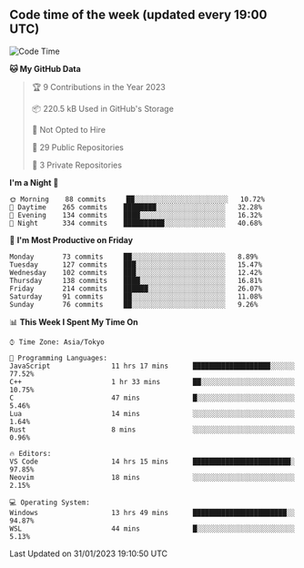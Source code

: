## Code time of the week (updated every 19:00 UTC)

<!--START_SECTION:waka-->
![Code Time](http://img.shields.io/badge/Code%20Time-1%2C507%20hrs%2019%20mins-blue)

**🐱 My GitHub Data** 

> 🏆 9 Contributions in the Year 2023
 > 
> 📦 220.5 kB Used in GitHub's Storage 
 > 
> 🚫 Not Opted to Hire
 > 
> 📜 29 Public Repositories 
 > 
> 🔑 3 Private Repositories  
 > 
**I'm a Night 🦉** 

```text
🌞 Morning    88 commits     ██░░░░░░░░░░░░░░░░░░░░░░░   10.72% 
🌆 Daytime    265 commits    ████████░░░░░░░░░░░░░░░░░   32.28% 
🌃 Evening    134 commits    ████░░░░░░░░░░░░░░░░░░░░░   16.32% 
🌙 Night      334 commits    ██████████░░░░░░░░░░░░░░░   40.68%

```
📅 **I'm Most Productive on Friday** 

```text
Monday       73 commits     ██░░░░░░░░░░░░░░░░░░░░░░░   8.89% 
Tuesday      127 commits    ███░░░░░░░░░░░░░░░░░░░░░░   15.47% 
Wednesday    102 commits    ███░░░░░░░░░░░░░░░░░░░░░░   12.42% 
Thursday     138 commits    ████░░░░░░░░░░░░░░░░░░░░░   16.81% 
Friday       214 commits    ██████░░░░░░░░░░░░░░░░░░░   26.07% 
Saturday     91 commits     ██░░░░░░░░░░░░░░░░░░░░░░░   11.08% 
Sunday       76 commits     ██░░░░░░░░░░░░░░░░░░░░░░░   9.26%

```


📊 **This Week I Spent My Time On** 

```text
⌚︎ Time Zone: Asia/Tokyo

💬 Programming Languages: 
JavaScript               11 hrs 17 mins      ███████████████████░░░░░░   77.52% 
C++                      1 hr 33 mins        ██░░░░░░░░░░░░░░░░░░░░░░░   10.75% 
C                        47 mins             █░░░░░░░░░░░░░░░░░░░░░░░░   5.46% 
Lua                      14 mins             ░░░░░░░░░░░░░░░░░░░░░░░░░   1.64% 
Rust                     8 mins              ░░░░░░░░░░░░░░░░░░░░░░░░░   0.96%

🔥 Editors: 
VS Code                  14 hrs 15 mins      ████████████████████████░   97.85% 
Neovim                   18 mins             ░░░░░░░░░░░░░░░░░░░░░░░░░   2.15%

💻 Operating System: 
Windows                  13 hrs 49 mins      ███████████████████████░░   94.87% 
WSL                      44 mins             █░░░░░░░░░░░░░░░░░░░░░░░░   5.13%

```


 Last Updated on 31/01/2023 19:10:50 UTC
<!--END_SECTION:waka-->